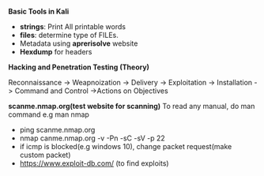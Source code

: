 **Basic Tools in Kali**
- <strong>strings</strong>: Print All printable words
- <strong>files</strong>: determine type of FILEs.
- Metadata using <strong>aprerisolve</strong> website
- <strong>Hexdump</strong> for headers


**Hacking and Penetration Testing (Theory)**

Reconnaissance -> Weapnoization -> Delivery -> Exploitation -> Installation -> Command and Control ->Actions on Objectives



**scanme.nmap.org(test website for scanning)**
To read any manual, do man command e.g man nmap
- ping scanme.nmap.org
- nmap canme.nmap.org -v -Pn -sC -sV -p 22
- if icmp is blocked(e.g windows 10), change packet request(make custom packet)
- https://www.exploit-db.com/ (to find exploits)
